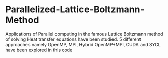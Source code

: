# Parallelized-Lattice-Boltzmann-Method
Applications of Parallel computing in the famous Lattice Boltzmann method of solving Heat transfer equations have been studied. 5 different approaches namely OpenMP, MPI, Hybrid OpenMP+MPI, CUDA and SYCL have been explored in this code
